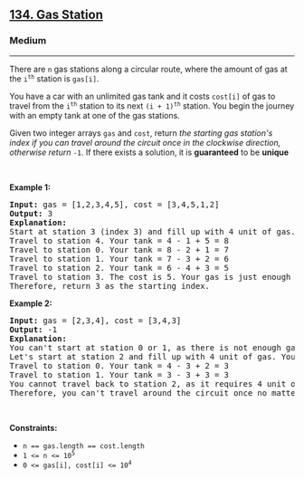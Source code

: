 <h2><a href="https://leetcode.com/problems/gas-station/">134. Gas Station</a></h2><h3>Medium</h3><hr><div style="user-select: auto;"><p style="user-select: auto;">There are <code style="user-select: auto;">n</code> gas stations along a circular route, where the amount of gas at the <code style="user-select: auto;">i<sup style="user-select: auto;">th</sup></code> station is <code style="user-select: auto;">gas[i]</code>.</p>

<p style="user-select: auto;">You have a car with an unlimited gas tank and it costs <code style="user-select: auto;">cost[i]</code> of gas to travel from the <code style="user-select: auto;">i<sup style="user-select: auto;">th</sup></code> station to its next <code style="user-select: auto;">(i + 1)<sup style="user-select: auto;">th</sup></code> station. You begin the journey with an empty tank at one of the gas stations.</p>

<p style="user-select: auto;">Given two integer arrays <code style="user-select: auto;">gas</code> and <code style="user-select: auto;">cost</code>, return <em style="user-select: auto;">the starting gas station's index if you can travel around the circuit once in the clockwise direction, otherwise return</em> <code style="user-select: auto;">-1</code>. If there exists a solution, it is <strong style="user-select: auto;">guaranteed</strong> to be <strong style="user-select: auto;">unique</strong></p>

<p style="user-select: auto;">&nbsp;</p>
<p style="user-select: auto;"><strong class="example" style="user-select: auto;">Example 1:</strong></p>

<pre style="user-select: auto;"><strong style="user-select: auto;">Input:</strong> gas = [1,2,3,4,5], cost = [3,4,5,1,2]
<strong style="user-select: auto;">Output:</strong> 3
<strong style="user-select: auto;">Explanation:</strong>
Start at station 3 (index 3) and fill up with 4 unit of gas. Your tank = 0 + 4 = 4
Travel to station 4. Your tank = 4 - 1 + 5 = 8
Travel to station 0. Your tank = 8 - 2 + 1 = 7
Travel to station 1. Your tank = 7 - 3 + 2 = 6
Travel to station 2. Your tank = 6 - 4 + 3 = 5
Travel to station 3. The cost is 5. Your gas is just enough to travel back to station 3.
Therefore, return 3 as the starting index.
</pre>

<p style="user-select: auto;"><strong class="example" style="user-select: auto;">Example 2:</strong></p>

<pre style="user-select: auto;"><strong style="user-select: auto;">Input:</strong> gas = [2,3,4], cost = [3,4,3]
<strong style="user-select: auto;">Output:</strong> -1
<strong style="user-select: auto;">Explanation:</strong>
You can't start at station 0 or 1, as there is not enough gas to travel to the next station.
Let's start at station 2 and fill up with 4 unit of gas. Your tank = 0 + 4 = 4
Travel to station 0. Your tank = 4 - 3 + 2 = 3
Travel to station 1. Your tank = 3 - 3 + 3 = 3
You cannot travel back to station 2, as it requires 4 unit of gas but you only have 3.
Therefore, you can't travel around the circuit once no matter where you start.
</pre>

<p style="user-select: auto;">&nbsp;</p>
<p style="user-select: auto;"><strong style="user-select: auto;">Constraints:</strong></p>

<ul style="user-select: auto;">
	<li style="user-select: auto;"><code style="user-select: auto;">n == gas.length == cost.length</code></li>
	<li style="user-select: auto;"><code style="user-select: auto;">1 &lt;= n &lt;= 10<sup style="user-select: auto;">5</sup></code></li>
	<li style="user-select: auto;"><code style="user-select: auto;">0 &lt;= gas[i], cost[i] &lt;= 10<sup style="user-select: auto;">4</sup></code></li>
</ul>
</div>
